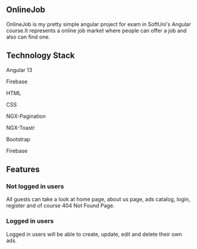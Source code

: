 ## OnlineJob 
OnlineJob is my pretty simple angular project for exam in SoftUni's Angular course.It represents a online job market where people can offer a job and also can find one.
	
## Technology Stack     
Angular 13

Firebase

HTML

CSS

NGX-Pagination

NGX-Toastr

Bootstrap

Firebase


## Features

### Not logged in users
All guests can take a look at home page, about us page, ads catalog, login, register and of course 404 Not Found Page.

### Logged in users
Logged in users will be able to create, update, edit and delete their own ads.

